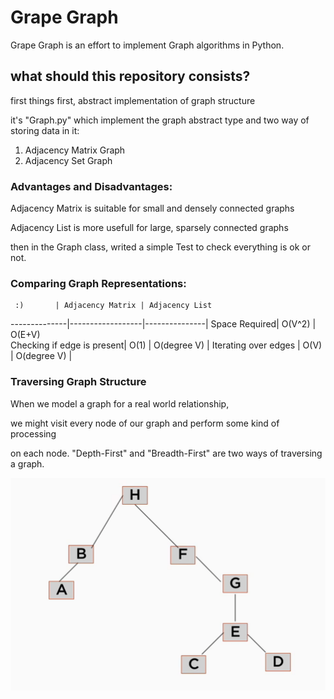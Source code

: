# Grape Graph

Grape Graph is an effort to implement Graph algorithms in Python.

## what should this repository consists?

first things first, abstract implementation of graph structure

it's "Graph.py" which implement the graph abstract type and two way of storing data in it:

1. Adjacency Matrix Graph
2. Adjacency Set Graph

### Advantages and Disadvantages:
Adjacency Matrix is suitable for small and densely connected graphs

Adjacency List is more usefull for large, sparsely connected graphs

then in the Graph class, writed a simple Test to check everything is ok or not.

### Comparing Graph Representations:

     :)       | Adjacency Matrix | Adjacency List
--------------|------------------|---------------|
Space Required| O(V^2) | O(E+V)   
Checking if edge is present| O(1) | O(degree V) |
Iterating over edges       | O(V) | O(degree V) |

### Traversing Graph Structure

When we model a graph for a real world relationship, 

we might visit every node of our graph and perform some kind of processing

on each node. "Depth-First" and "Breadth-First" are two ways of traversing a graph.

![img_1](https://github.com/AFZL95/Grape_Graph/blob/master/img/img_1.png)
